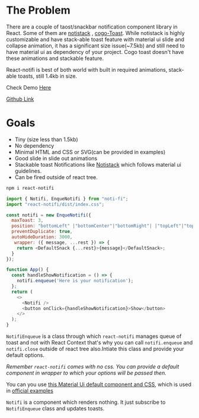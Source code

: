 # The Problem

There are a couple of taost/snackbar notification component library in React. Some of them are [notistack](https://github.com/iamhosseindhv/notistack) , [cogo-Toast](https://cogoport.github.io/cogo-toast). While notistack is highly customizable and have stack-able toast feature with material ui slide and collapse animation, it has a significant size issue(~7.5kb) and still need to have material ui as dependency of your project.
Cogo toast doesn't have these animations and stackable feature.

React-notifi is best of both world with built in required animations, stack-able toasts, still 1.4kb in size.

Check Demo [Here](https://5e5d752a6a336db51a36feaf--elated-lumiere-38d721.netlify.com/)

[Github Link](https://github.com/contactyash/react-notifi)

# Goals

- Tiny (size less than 1.5kb)
- No dependency
- Minimal HTML and CSS or SVG(can be provided in examples)
- Good slide in slide out animations
- Stackable toast Notifications like [Notistack](https://github.com/iamhosseindhv/notistack) which follows material ui guidelines.
- Can be fired outside of react tree.

```sh
npm i react-notifi
```

```js
import { Notifi, EnqueNotifi } from "noti-fi";
import "react-notifi/dist/index.css";

const notifi = new EnqueNotifi({
  maxToast: 3,
  position: "bottomLeft" |"bottomCenter"|"bottomRight"| |"topLeft"|"topCenter"|"topRight",
  preventDuplicate: true,
  autoHideDuration: 3000,
   wrapper: ({ message, ...rest }) => {
    return <DefaultSnack {...rest}>{message}</DefaultSnack>;
  }
});

function App() {
  const handleShowNotification = () => {
    notifi.enqueue('Here is your notification');
  };
  return (
    <>
      <Notifi />
      <button onClick={handleShowNotification}>Show</button>
    </>
  );
}
```

`NotifiEnqueue` is a class through which `react-notifi` manages queue of toast and not with React Context that's why you can call `notifi.enqueue` and `notifi.close` outside of react tree also.Intiate this class and provide your default options.

_Remember `react-notifi` comes with no css. You can provide a default component in wrapper to which your options will be passed then._

You can you use [this Material Ui default component and CSS](<(https://github.com/contactyash/react-notifi/tree/master/src/Example)>), which is used in [official examples ](https://5e5d752a6a336db51a36feaf--elated-lumiere-38d721.netlify.com/)

`Notifi` is a component which renders nothing. It just subscribe to `NotifiEnqueue` class and updates toasts.
